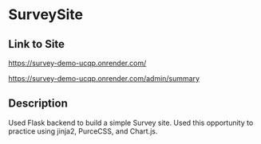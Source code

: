 # SurveySite

## Link to Site
https://survey-demo-ucqp.onrender.com/

https://survey-demo-ucqp.onrender.com/admin/summary

## Description
Used Flask backend to build a simple Survey site. Used this opportunity to practice using jinja2, PurceCSS, and Chart.js.
